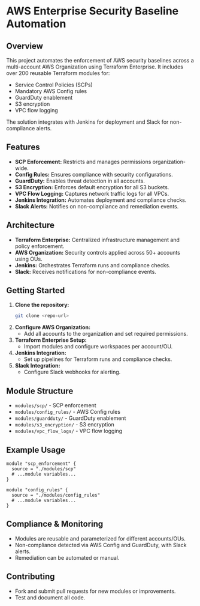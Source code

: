 # AWS Enterprise Security Baseline Automation

## Overview
This project automates the enforcement of AWS security baselines across a multi-account AWS Organization using Terraform Enterprise. It includes over 200 reusable Terraform modules for:
- Service Control Policies (SCPs)
- Mandatory AWS Config rules
- GuardDuty enablement
- S3 encryption
- VPC flow logging

The solution integrates with Jenkins for deployment and Slack for non-compliance alerts.

## Features
- **SCP Enforcement:** Restricts and manages permissions organization-wide.
- **Config Rules:** Ensures compliance with security configurations.
- **GuardDuty:** Enables threat detection in all accounts.
- **S3 Encryption:** Enforces default encryption for all S3 buckets.
- **VPC Flow Logging:** Captures network traffic logs for all VPCs.
- **Jenkins Integration:** Automates deployment and compliance checks.
- **Slack Alerts:** Notifies on non-compliance and remediation events.

## Architecture
- **Terraform Enterprise:** Centralized infrastructure management and policy enforcement.
- **AWS Organization:** Security controls applied across 50+ accounts using OUs.
- **Jenkins:** Orchestrates Terraform runs and compliance checks.
- **Slack:** Receives notifications for non-compliance events.

## Getting Started
1. **Clone the repository:**
   ```bash
   git clone <repo-url>
   ```
2. **Configure AWS Organization:**
   - Add all accounts to the organization and set required permissions.
3. **Terraform Enterprise Setup:**
   - Import modules and configure workspaces per account/OU.
4. **Jenkins Integration:**
   - Set up pipelines for Terraform runs and compliance checks.
5. **Slack Integration:**
   - Configure Slack webhooks for alerting.

## Module Structure
- `modules/scp/` - SCP enforcement
- `modules/config_rules/` - AWS Config rules
- `modules/guardduty/` - GuardDuty enablement
- `modules/s3_encryption/` - S3 encryption
- `modules/vpc_flow_logs/` - VPC flow logging

## Example Usage
```hcl
module "scp_enforcement" {
  source = "./modules/scp"
  # ...module variables...
}

module "config_rules" {
  source = "./modules/config_rules"
  # ...module variables...
}
```

## Compliance & Monitoring
- Modules are reusable and parameterized for different accounts/OUs.
- Non-compliance detected via AWS Config and GuardDuty, with Slack alerts.
- Remediation can be automated or manual.

## Contributing
- Fork and submit pull requests for new modules or improvements.
- Test and document all code.

